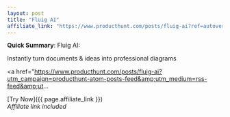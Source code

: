 ```yaml
---
layout: post
title: "Fluig AI"
affiliate_link: "https://www.producthunt.com/posts/fluig-ai?ref=autoverse&utm_source=autoverse"
---
```


**Quick Summary**: Fluig AI: <p>
            Instantly turn documents & ideas into professional diagrams
          </p>
          <p>
            <a href="https://www.producthunt.com/posts/fluig-ai?utm_campaign=producthunt-atom-posts-feed&amp;utm_medium=rss-feed&amp;ut...

[Try Now]({{ page.affiliate_link }})  
*Affiliate link included*
